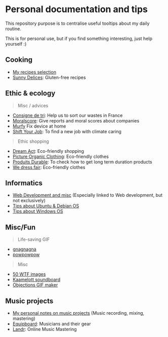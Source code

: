 # Personal documentation and tips

This repository purpose is to centralise useful tooltips about my daily routine.

This is for personal use, but if you find something interesting, just help yourself :)

## Cooking

- [My recipes selection](docs/cooking/README.md)
- [Sunny Delices](https://www.sunny-delices.fr): Gluten-free recipes

## Ethic & ecology

> Misc / advices

- [Consigne de tri](https://consignesdetri.fr): Help us to sort our wastes in France
- [Moralscore](https://moralscore.org): Give reports and moral scores about companies
- [Murfy](https://murfy.fr) Fix device at home
- [Shift Your Job](https://shiftyourjob.org): To find a new job with climate caring

> Ethic shopping

- [Dream Act](https://dreamact.eu/fr): Eco-friendly shopping
- [Picture Organic Clothing](https://www.picture-organic-clothing.com): Eco-friendly clothes
- [Produits Durable](https://www.produitsdurables.fr): To check how to get long term duration products
- [We dress fair](https://www.wedressfair.fr): Eco-friendly clothes

## Informatics

- [Web Development and misc](docs/development) (Especially linked to Web development, but not exclusively)
- [Tips about Ubuntu & Debian OS](docs/ubuntu-debian)
- [Tips about Windows OS](docs/windows)

## Misc/Fun

> Life-saving GIF

- [gnagnagna](https://media.giphy.com/media/l4FGCVKu8ak1e0sIE/source.gif)
- [powpowpow](https://i.makeagif.com/media/3-17-2016/DSWNyL.gif)

> Misc
   
- [50 WTF images](https://www.buzzfeed.com/fr/daves4/50-photos-de-banques-dimages-inutilisables-absurdes)
- [Kaamelott soundboard](https://kaamelott-soundboard.2ec0b4.fr/#son/cest_de_la_merde)
- [Objections GIF maker](https://objection.lol)

## Music projects

- [My personal notes on music projects](docs/music) (Music recording, mixing, mastering)
- [Equipboard](https://equipboard.com): Musicians and their gear
- [Landr](https://app.landr.com): Online Music Mastering
